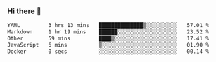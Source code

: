 ### Hi there 👋

<!--
**urzz/urzz** is a ✨ _special_ ✨ repository because its `README.md` (this file) appears on your GitHub profile.

Here are some ideas to get you started:

- 🔭 I’m currently working on ...
- 🌱 I’m currently learning ...
- 👯 I’m looking to collaborate on ...
- 🤔 I’m looking for help with ...
- 💬 Ask me about ...
- 📫 How to reach me: ...
- 😄 Pronouns: ...
- ⚡ Fun fact: ...
-->

<!--START_SECTION:waka-->

```txt
YAML         3 hrs 13 mins   ██████████████▒░░░░░░░░░░   57.01 %
Markdown     1 hr 19 mins    ██████░░░░░░░░░░░░░░░░░░░   23.52 %
Other        59 mins         ████▒░░░░░░░░░░░░░░░░░░░░   17.41 %
JavaScript   6 mins          ▒░░░░░░░░░░░░░░░░░░░░░░░░   01.90 %
Docker       0 secs          ░░░░░░░░░░░░░░░░░░░░░░░░░   00.14 %
```

<!--END_SECTION:waka-->
